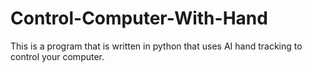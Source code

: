 # Control-Computer-With-Hand
This is a program that is written in python that uses AI hand tracking to control your computer.
